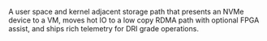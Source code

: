 A user space and kernel adjacent storage path that presents an NVMe device to a VM, moves hot IO to a low copy RDMA path with optional FPGA assist, and ships rich telemetry for DRI grade operations.
